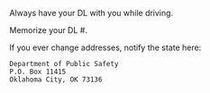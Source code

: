 

Always have your DL with you while driving.

Memorize your DL #.

If you ever change addresses, notify the state here:

```
Department of Public Safety
P.O. Box 11415
Oklahoma City, OK 73136
```

